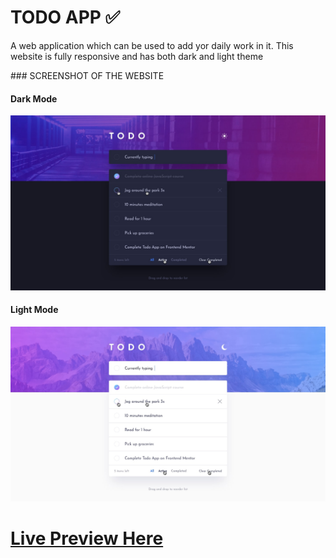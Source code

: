# TODO APP ✅
<p>A web application which can be used to add yor daily work in it. This website is fully responsive and has both dark and light theme</p>
### SCREENSHOT OF THE WEBSITE

#### Dark Mode
![Image](images/active-states-dark.jpg "Image")

#### Light Mode
![](images/active-states-light.jpg)

# [Live Preview Here  ](https://eager-noether-0f627d.netlify.app/ "Live Preview Here  ")

